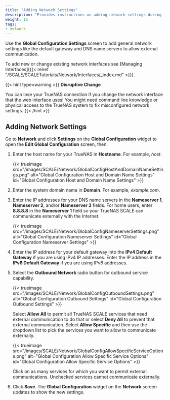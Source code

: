 ```yaml
---
title: "Adding Network Settings"
description: "Provides instructions on adding network settings during initial SCALE installation or after a clean install of SCALE."
weight: 15
tags:
- network
---
```


Use the **Global Configuration Settings** screen to add general network settings like the default gateway and DNS name servers to allow external communication.

To add new or change existing network interfaces see [Managing Interfaces]({{< relref "/SCALE/SCALETutorials/Network/Interfaces/_index.md" >}}).

{{< hint type=warning >}}
**Disruptive Change**

You can lose your TrueNAS connection if you change the network interface that the web interface uses!
You might need command line knowledge or physical access to the TrueNAS system to fix misconfigured network settings.
{{< /hint >}}

## Adding Network Settings

Go to **Network** and click **Settings** on the **Global Configuration** widget to open the **Edit Global Configuration** screen, then:

1. Enter the host name for your TrueNAS in **Hostname**. For example, *host*.

   {{< trueimage src="/images/SCALE/Network/GlobalConfigHostAndDomainNameSettings.png" alt="Global Configuration Host and Domain Name Settings" id="Global Configuration Host and Domain Name Settings" >}}

2. Enter the system domain name in **Domain**. For example, *example.com*.

3. Enter the IP addresses for your DNS name servers in the **Nameserver 1**, **Nameserver 2**, and/or **Nameserver 3** fields.
   For home users, enter **8.8.8.8** in the **Nameserver 1** field so your TrueNAS SCALE can communicate externally with the Internet.

   {{< trueimage src="/images/SCALE/Network/GlobalConfigNameserverSettings.png" alt="Global Configuration Nameserver Settings" id="Global Configuration Nameserver Settings" >}}

4. Enter the IP address for your default gateway into the **IPv4 Default Gateway** if you are using IPv4 IP addresses.
   Enter the IP address in the **IPv6 Default Gateway** if you are using IPv6 addresses.

5. Select the **Outbound Network** radio button for outbound service capability.

   {{< trueimage src="/images/SCALE/Network/GlobalConfigOutboundSettings.png" alt="Global Configuration Outbound Settings" id="Global Configuration Outbound Settings" >}}

   Select **Allow All** to permit all TrueNAS SCALE services that need external communication to do that or select **Deny All** to prevent that external communication. Select **Allow Specific** and then use the dropdown list to pick the services you want to allow to communicate externally.

   {{< trueimage src="/images/SCALE/Network/GlobalConfigAllowSpecificServiceOptions.png" alt="Global Configuration Allow Specific Service Options" id="Global Configuration Allow Specific Service Options" >}}

   Click on as many services for which you want to permit external communications. Unchecked services cannot communicate externally.

6. Click **Save**. The **Global Configuration** widget on the **Network** screen updates to show the new settings.

